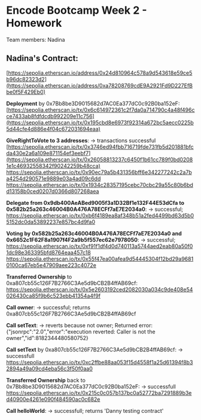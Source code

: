 # Encode Bootcamp Week 2 - Homework

Team members: Nadina

## Nadina's Contract:
[https://sepolia.etherscan.io/address/0x24d810964c578a9d543618e59ce5b96dc82323d2](https://sepolia.etherscan.io/address/0xa78208769cdE9A2921Fd9D227EfBbe0f5F429Eb0)

**Deployment** by 0x7Bb8be3D9015682d7AC0Ea377dC0c92B0ba152eF:
[https://sepolia.etherscan.io/tx/0x6c614972361c2f7da0a714790c4a48f496cce7433ab8fdfdcdb992209e11c756](https://sepolia.etherscan.io/tx/0x195cbd8e6973f92314a672bc5aecc0225b5d44cfe4d886e4f04c672031694eaa)

**GiveRightToVote to 3 addresses**:
-> transactions successful
[https://sepolia.etherscan.io/tx/0x3746ed94fbb716719fde731fb5d201881bfcda430e2a6a109e871154ef3eebf7](https://sepolia.etherscan.io/tx/0x26058813237c6450f1b61cc789f0bd02081e1c46932558342f90242259b48cca)<br />
https://sepolia.etherscan.io/tx/0x90ec79a5b431356bff6e342277242c2a7ba4254d290571e9889e03a4ad09c6dd<br />
https://sepolia.etherscan.io/tx/0x1934c28357195cebc70cbc29a55c80b6bdd13158b0ced0207d0366d807268aea

**Delegate from 0x9db400AeABed9005f3a1D32Bf1e132F44E53dCfa to 0x582b25a263c46004B0A476A78ECFf7aE7E2034a0**:
-> successful;
https://sepolia.etherscan.io/tx/0xb6f4189ea8af348b51a2fed4499bd63d5b05152dc0da53892237e857bc4d9fa0

**Voting by 0x582b25a263c46004B0A476A78ECFf7aE7E2034a0 and 0x6652c1F62F8a1907f4F2a9b5f557ec62e7978050**:
-> successful;
https://sepolia.etherscan.io/tx/0xf91f1df4d0d740113a5744aed2eab80a50f01dc98e363395bfd8764eaa457c18<br />
https://sepolia.etherscan.io/tx/0x55f47ea00afea9d54445304f12bd29a96810100ca67eb5e47909aee223c4072e

**Transferred Ownership** to 0xa807cb55c126F7B2766C3Ae5d9bCB2B4ffAB69cf:
https://sepolia.etherscan.io/tx/0x5e2603192ced2082030a034c9de408e54026430ca85f9b6c523ebb41354a4f9f

**Call owner**:
-> successful; returns 0xa807cb55c126F7B2766C3Ae5d9bCB2B4ffAB69cf

**Call setText**:
-> reverts because not owner; Returned error: {"jsonrpc":"2.0","error":"execution reverted: Caller is not the owner","id":8182344480580752}

**Call setText** by 0xa807cb55c126F7B2766C3Ae5d9bCB2B4ffAB69cf:
-> successfull
https://sepolia.etherscan.io/tx/0xc2ffbe88aa053f15d4558f1a25d61394f8b32894a49a09cd4eba56c3f50f0aa0

**Transferred Ownership** back to 0x7Bb8be3D9015682d7AC0Ea377dC0c92B0ba152eF:
-> successfull
https://sepolia.etherscan.io/tx/0x215c0c057b137bc0a52772ba7291889b3ed40900e4261e090f484590ac0c682e

**Call helloWorld**:
-> successfull; returns 'Danny testing contract'


